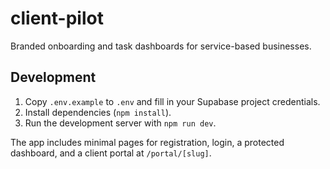 # client-pilot

Branded onboarding and task dashboards for service-based businesses.

## Development

1. Copy `.env.example` to `.env` and fill in your Supabase project credentials.
2. Install dependencies (`npm install`).
3. Run the development server with `npm run dev`.

The app includes minimal pages for registration, login, a protected dashboard, and a client portal at `/portal/[slug]`.
